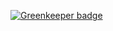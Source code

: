 

[![Greenkeeper badge](https://badges.greenkeeper.io/opencollective/native.svg?token=2799244e5fc5d0ceb7136b7d00eeee569af1f6e1d5c6831fe7397940d3b44525&ts=1526636094893)](https://greenkeeper.io/)